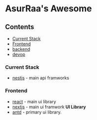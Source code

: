 # AsurRaa's Awesome


## Contents
- [Current Stack](#currentstack)
- [Frontend](#frontend)
- [backend](#backend)
- [devop](#devop)


### Current Stack 
- [nestjs](https://nestjs.com/) - main api framworks


### Frontend 
- [react](https://reactjs.org/) - main ui library
- [nextjs](https://nextjs.org/) - main ui framwork
**UI Library**
- [antd](https://ant.design/) - primary ui library. 
